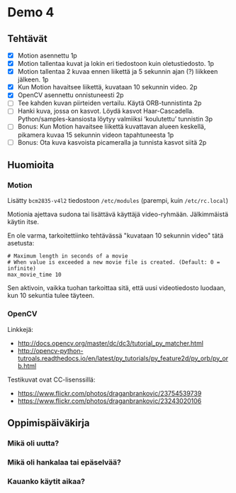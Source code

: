# Demo 4

## Tehtävät

- [X] Motion asennettu 1p
- [X] Motion tallentaa kuvat ja lokin eri tiedostoon kuin oletustiedosto. 1p
- [X] Motion tallentaa 2 kuvaa ennen liikettä ja 5 sekunnin ajan (?) liikkeen jälkeen. 1p
- [X] Kun Motion havaitsee liikettä, kuvataan 10 sekunnin video. 2p
- [X] OpenCV asennettu onnistuneesti 2p
- [ ] Tee kahden kuvan piirteiden vertailu. Käytä ORB-tunnistinta 2p
- [ ] Hanki kuva, jossa on kasvot. Löydä kasvot Haar-Cascadella. Python/samples-kansiosta löytyy valmiiksi ‘koulutettu’ tunnistin 3p
- [ ] Bonus: Kun Motion havaitsee liikettä kuvattavan alueen keskellä, pikamera kuvaa 15 sekunnin videon tapahtuneesta 1p
- [ ] Bonus: Ota kuva kasvoista picameralla ja tunnista kasvot siitä 2p

## Huomioita

### Motion

Lisätty `bcm2835-v4l2` tiedostoon `/etc/modules` (parempi, kuin `/etc/rc.local`)

Motionia ajettava sudona tai lisättävä käyttäjä video-ryhmään. Jälkimmäistä käytin itse.

En ole varma, tarkoitettiinko tehtävässä "kuvataan 10 sekunnin video" tätä asetusta:

```
# Maximum length in seconds of a movie
# When value is exceeded a new movie file is created. (Default: 0 = infinite)
max_movie_time 10
```

Sen aktivoin, vaikka tuohan tarkoittaa sitä, että uusi videotiedosto luodaan, kun 10 sekuntia tulee täyteen.

### OpenCV
Linkkejä:
- http://docs.opencv.org/master/dc/dc3/tutorial_py_matcher.html
- http://opencv-python-tutroals.readthedocs.io/en/latest/py_tutorials/py_feature2d/py_orb/py_orb.html

Testikuvat ovat CC-lisenssillä:
- https://www.flickr.com/photos/draganbrankovic/23754539739
- https://www.flickr.com/photos/draganbrankovic/23243020106

## Oppimispäiväkirja

### Mikä oli uutta?

### Mikä oli hankalaa tai epäselvää?

### Kauanko käytit aikaa?
